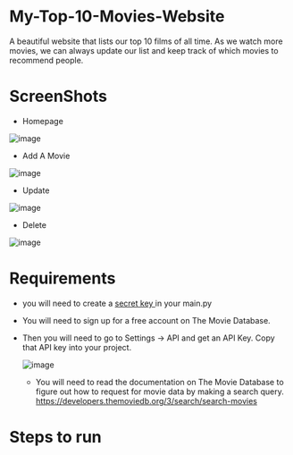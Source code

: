 # My-Top-10-Movies-Website

A beautiful website that lists our top 10 films of all time. As we watch more movies, we can always update our list and keep track of which movies to recommend people.

# ScreenShots

* Homepage


![image](https://img-b.udemycdn.com/redactor/raw/2020-10-06_11-25-09-f5178d077e01e576671fc418a7d32880.gif)


* Add A Movie

![image](https://img-b.udemycdn.com/redactor/raw/2020-10-06_16-15-20-0d5ff77884e0d168aa28adea9b760180.gif)


* Update

![image](https://img-b.udemycdn.com/redactor/raw/2020-10-06_16-47-23-de3d98ffea2e62f597b3e8775896c3ce.gif)

* Delete

![image](https://img-b.udemycdn.com/redactor/raw/2020-10-06_15-28-58-0f7386121c23bb6786c358ea52f600e2.gif)

# Requirements
 * you will need to create a [secret key ](https://stackoverflow.com/questions/22463939/demystify-flask-app-secret-key) in your main.py
 * You will need to sign up for a free account on The Movie Database.
 * Then you will need to go to Settings -> API and get an API Key. Copy that API key into your project.
 
   ![image](https://user-images.githubusercontent.com/126648429/222347611-4ccb0400-7930-48f1-82dc-82de3b6f0313.png)
	
	* You will need to read the documentation on The Movie Database to figure out how to request for movie data by making a search query.
	https://developers.themoviedb.org/3/search/search-movies

# Steps to run 


